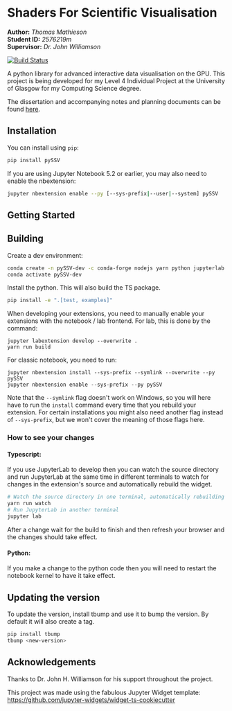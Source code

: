 # Shaders For Scientific Visualisation
**Author:** _Thomas Mathieson_  
**Student ID:** _2576219m_  
**Supervisor:** _Dr. John Williamson_  

[![Build Status](https://travis-ci.org/space928/Shaders-For-Scientific-Visualisation.svg?branch=master)](https://travis-ci.org/space928/pySSV)

A python library for advanced interactive data visualisation on the GPU. This project is being developed for my Level 4 
Individual Project at the University of Glasgow for my Computing Science degree.

The dissertation and accompanying notes and planning documents can be found 
[here](https://github.com/space928/Shaders-For-Scientific-Visualisation-Notes).

## Installation

You can install using `pip`:

```bash
pip install pySSV
```

If you are using Jupyter Notebook 5.2 or earlier, you may also need to enable
the nbextension:
```bash
jupyter nbextension enable --py [--sys-prefix|--user|--system] pySSV
```

## Getting Started

## Building

Create a dev environment:
```bash
conda create -n pySSV-dev -c conda-forge nodejs yarn python jupyterlab
conda activate pySSV-dev
```

Install the python. This will also build the TS package.
```bash
pip install -e ".[test, examples]"
```

When developing your extensions, you need to manually enable your extensions with the
notebook / lab frontend. For lab, this is done by the command:

```
jupyter labextension develop --overwrite .
yarn run build
```

For classic notebook, you need to run:

```
jupyter nbextension install --sys-prefix --symlink --overwrite --py pySSV
jupyter nbextension enable --sys-prefix --py pySSV
```

Note that the `--symlink` flag doesn't work on Windows, so you will here have to run
the `install` command every time that you rebuild your extension. For certain installations
you might also need another flag instead of `--sys-prefix`, but we won't cover the meaning
of those flags here.

### How to see your changes
#### Typescript:
If you use JupyterLab to develop then you can watch the source directory and run JupyterLab at the same time in different
terminals to watch for changes in the extension's source and automatically rebuild the widget.

```bash
# Watch the source directory in one terminal, automatically rebuilding when needed
yarn run watch
# Run JupyterLab in another terminal
jupyter lab
```

After a change wait for the build to finish and then refresh your browser and the changes should take effect.

#### Python:
If you make a change to the python code then you will need to restart the notebook kernel to have it take effect.

## Updating the version

To update the version, install tbump and use it to bump the version.
By default it will also create a tag.

```bash
pip install tbump
tbump <new-version>
```

## Acknowledgements

Thanks to Dr. John H. Williamson for his support throughout the project.

This project was made using the fabulous Jupyter Widget template: 
https://github.com/jupyter-widgets/widget-ts-cookiecutter
